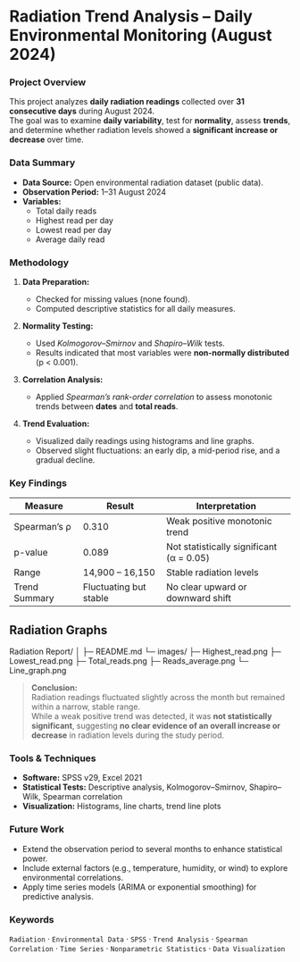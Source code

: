 # Radiation Trend Analysis – Daily Environmental Monitoring (August 2024)

### Project Overview
This project analyzes **daily radiation readings** collected over **31 consecutive days** during August 2024.  
The goal was to examine **daily variability**, test for **normality**, assess **trends**, and determine whether radiation levels showed a **significant increase or decrease** over time.

### Data Summary
- **Data Source:** Open environmental radiation dataset (public data).  
- **Observation Period:** 1–31 August 2024  
- **Variables:**  
  - Total daily reads  
  - Highest read per day  
  - Lowest read per day  
  - Average daily read  

### Methodology
1. **Data Preparation:**  
   - Checked for missing values (none found).  
   - Computed descriptive statistics for all daily measures.  

2. **Normality Testing:**  
   - Used *Kolmogorov–Smirnov* and *Shapiro–Wilk* tests.  
   - Results indicated that most variables were **non-normally distributed** (p < 0.001).  

3. **Correlation Analysis:**  
   - Applied *Spearman’s rank-order correlation* to assess monotonic trends between **dates** and **total reads**.  

4. **Trend Evaluation:**  
   - Visualized daily readings using histograms and line graphs.  
   - Observed slight fluctuations: an early dip, a mid-period rise, and a gradual decline.  

### Key Findings
| Measure | Result | Interpretation |
|----------|---------|----------------|
| Spearman’s ρ | 0.310 | Weak positive monotonic trend |
| p-value | 0.089 | Not statistically significant (α = 0.05) |
| Range | 14,900 – 16,150 | Stable radiation levels |
| Trend Summary | Fluctuating but stable | No clear upward or downward shift |

## Radiation Graphs

Radiation Report/
│
├─ README.md
└─ images/
     ├─ Highest_read.png
     ├─ Lowest_read.png
     ├─ Total_reads.png
     ├─ Reads_average.png
     └─ Line_graph.png


> **Conclusion:**  
> Radiation readings fluctuated slightly across the month but remained within a narrow, stable range.  
> While a weak positive trend was detected, it was **not statistically significant**, suggesting **no clear evidence of an overall increase or decrease** in radiation levels during the study period.

###  Tools & Techniques
- **Software:** SPSS v29, Excel 2021  
- **Statistical Tests:** Descriptive analysis, Kolmogorov–Smirnov, Shapiro–Wilk, Spearman correlation  
- **Visualization:** Histograms, line charts, trend line plots  

###  Future Work
- Extend the observation period to several months to enhance statistical power.  
- Include external factors (e.g., temperature, humidity, or wind) to explore environmental correlations.  
- Apply time series models (ARIMA or exponential smoothing) for predictive analysis.  

### Keywords
`Radiation` · `Environmental Data` · `SPSS` · `Trend Analysis` · `Spearman Correlation` · `Time Series` · `Nonparametric Statistics` · `Data Visualization`
